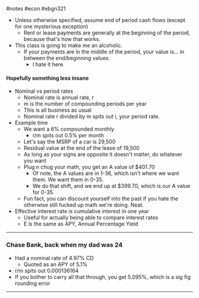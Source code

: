 #notes #econ #ebgn321


- Unless otherwise specified, assume end of period cash flows (except for one mysterious exception)
	- Rent or lease payments are generally at the beginning of the period, because that's how that works.
- This class is going to make me an alcoholic.
	- If your payments are in the middle of the period, your value is... in between the end/beginning values. 
		- I hate it here.

#### Hopefully something less insane
- Nominal vs period rates
	- Nominal rate is annual rate, r
	- m is the number of compounding periods per year
	- This is all business as usual
	- Nominal rate r divided by m spits out i, your period rate.
- Example time
	- We want a 6% compounded monthly
		- r/m spits out 0.5% per month
	- Let's say the MSRP of a car is 29,500
	- Residual value at the end of the lease of 19,500
	- As long as your signs are opposite it doesn't matter, do whatever you want
	- Plug n chug your math, you get an A value of $401.70
		- Of note, the A values are in 1-36, which isn't where we want them. We want them in 0-35.
		- We do that shift, and we end up at $399.70, which is our A value for 0-35.
	- Fun fact, you can discount yourself into the past if you hate the otherwise still fucked up math we're doing. Neat.
- Effective interest rate is cumulative interest in one year
	- Useful for actually being able to compare interest rates
	- E is the same as APY, Annual Percentage Yield

---
### Chase Bank, back when my dad was 24
- Had a nominal rate of 4.97% CD
	- Quoted as an APY of 5.1%
- r/m spits out 0.000136164
- If you bother to carry all that through, you get 5.095%, which is a sig fig rounding error

----
